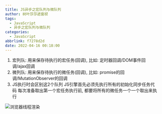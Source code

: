 ```yaml
---
title: JS异步之宏队列与微队列
author: 树叶莎莎遮窗棂
tags:
  - JavaScript
  - 异步之宏队列与微队列
categories:
  - JavaScript
abbrlink: f7278d2d
date: 2022-04-16 00:18:00
---
```

1. 宏列队: 用来保存待执行的宏任务(回调), 比如: 定时器回调/DOM事件回调/ajax回调
2. 微列队: 用来保存待执行的微任务(回调), 比如: promise的回调/MutationObserver的回调
3. JS执行时会区别这2个队列
	JS引擎首先必须先执行所有的初始化同步任务代码
	每次准备取出第一个宏任务执行前, 都要将所有的微任务一个一个取出来执行
    
![浏览器线程渲染](https://img-blog.csdnimg.cn/34b9692a0aec43499eaf44c4adf3894d.png?x-oss-process=image/watermark,type_d3F5LXplbmhlaQ,shadow_50,text_Q1NETiBAc3lzc3pjbA==,size_20,color_FFFFFF,t_70,g_se,x_16)